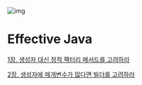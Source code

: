 ![img](https://user-images.githubusercontent.com/43533905/148773727-5b05002c-6186-4c7e-a9be-15d0ac9bffc1.jpeg)
# Effective Java
[1장. 생성자 대신 정적 팩터리 메서드를 고려하라](https://github.com/2yeseul/TIL/blob/master/EffectiveJava/ch01.md)

[2장. 생성자에 매개변수가 많다면 빌더를 고려하라](https://github.com/2yeseul/TIL/blob/master/EffectiveJava/ch02.md)